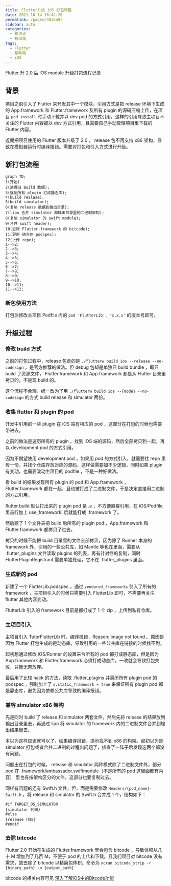 ```yaml
---
title: Flutter升级 iOS 打包流程
date: 2021-10-14 16:42:20
permalink: /pages/3836a9/
sidebar: auto
categories:
  - 知识点
  - 移动端
tags:
  - Flutter
  - 移动端
  - iOS
---
```


Flutter 升 2.0 后 iOS module 升级打包流程记录

<!-- more -->

## 背景

项目之前引入了 Flutter 来开发其中一个模块，引用方式是把 release 环境下生成的 App.framework 和 Flutter.framework 及所有 plugin 的源码压缩上传，在项目 `pod install` 时手动下载并以 dev pod 的方式引用。这样的引用导致主项目不关注的 Flutter 内容被以 dev 方式引用，且需要自己手动管理项目里下载的 Flutter 内容。

近期把项目使用的 Flutter 版本升级了 2.0 ， release 包不再支持 x86 架构，导致在模拟器运行时编译报错。需要对打包和引入方式进行升级。

## 新打包流程

```mermaid
graph TD;
1(开始)
2(清理旧 Build 数据);
3(强制所有 plugin 打成静态库);
4(build realase);
5(build simulator);
6(复制 release 数据到输出目录);
7(lipo 合并 simulator 和输出目录里的二进制架构);
8(复制 simulator 的 swift module);
9(合并 swift header);
10(去除 Flutter.framework 的 bitcode);
11(更新 统合的 podspec);
12(上传 repo);
1-->2;
2-->3;
3-->4;
4-->5;
5-->6;
6-->7;
7-->8;
8-->9;
9-->10;
10-->11;
11-->12;
```

### 新包使用方法

打包后修改主项目 Podfile 内的 `pod 'FlutterLib', 'x.x.x'` 的版本号即可。

## 升级过程



### 修改 build 方式

之前的打包过程中，release 包走的是 `./flutterw build ios --release --no-codesign` ，是官方推荐的做法。但 debug 包却是单独只 build bundle ，即只 build 了资源文件， Flutter.framework 和 App.framework 都是从 Flutter 目录里拷贝的，不是现 build 的。

这个流程不合理，统一改为了用 `./flutterw build ios --{mode} --no-codesign` 的方式 build release 和 simulator 两份。

### 收集 flutter 和 plugin 的 pod

开发中引用的一些 plugin 在 iOS 端有相应的 pod ，这部分在打包的时候也需要带进去。

之前的做法是遍历所有的 plugin ，找到 iOS 端的源码，然后全部拷贝到一起，再以 development pod 的方式引用。

因为不期望使用 development pod ，如果用 pod 的方式引入，就需要往 repo 里传一份，并找个仓库存放对应的源码，这样做需要加不少逻辑，同时如果 plugin 有变动，也需要改动主项目的 podfile ，不是一种好做法。

看 build 的结果发现所有 plugin 的 pod 和 App.framework ， Flutter.framework 都在一起，且也被打成了二进制文件，于是决定直接用二进制的方式引用。

flutter build 默认打出来的 plugin pod 是 .a ，不方便直接引用，在 iOS/Podfile 里首行加上 use_framework! 后就能打成 .framework 了。

然后建了 1 个文件夹把 build 后所有的 plugin pod ，App.framework 和 Flutter.framework 都拷贝了过去。

拷贝的时候不能把 build 目录里的文件全部拷贝，因为除了 Runner 本身的 framework 外，引用的一些公共库，如 Mantle 等也在里面，需要从 .flutter_plugins 文件读取 plugins 的列表，再有针对性的复制，同时 FlutterPluginRegistrant 需要单独处理，它不在 .flutter_plugins 里面。

### 生成新的 pod

新建了一个 FlutterLib.podspec ，通过  `vendored_frameworks` 引入了所有的 framework ，主项目引入的时候只需要引入 FlutterLib 即可，不需要再关注 flutter 其他内容变动。

FlutterLib 引入的 framework 目前是都打成了 1 个 zip ，上传到私有仓库。

### 主项目引入

主项目引入 TutorFlutterLib 时，编译报错，Reason: image not found 。原因是因为 Flutter 打包生成的是动态库，导致引用的一些公共库在链接的时候找不到。

起初想通过修改 iOS/Runner 的设置来令所有的 pod 都打成静态库，但是因为 App.framework 和 Flutter.framework 必须打成动态库，一改就会导致打包失败，只能无奈放弃。

最后用了比较 hack 的方法，读取 .flutter_plugins 并遍历所有 plugin pod 的 podspec ，强制加上了 `s.static_framework = true` 来保证所有 plugin pod 都是静态库，避免因为依赖公共库导致的编译报错。

### 兼容 simulator x86 架构

先是同时 build 了 release 和 simulator 两套文件，然后先将 release 的结果放到输出目录里去，再通过 lipo 将 simulator 的 framework 内的二进制文件合并到输出结果里去。

本以为这样应该就可以了，结果编译报错，提示找不到 x86 的构架。起初以为是 simulator 打包或者合并二进制的过程出问题了，排查了一阵子后发现这两个都没有问题。

问题出在打包的时候， release 和 simulator 两种模式除了二进制文件外，部分 pod 在 .framework/ambassador.swiftmodule（不是所有的 pod 这里面都有内容） 里也有按架构区分的文件，这部分也要复制过去。

同样有问题的还有 Swift.h 文件，但，而是需要修改 `Headers/{pod_name}-Swift.h` ，将 release 和 simulator 的 Swift.h 合并成 1 个，结构如下：

``` objc
#if TARGET_OS_SIMULATOR
{simulator 代码}
#else
{release 代码}
#endif
```

### 去除 bitcode

 Flutter 2.0 开始在生成的 Flutter.framework 里会包含 bitcode ，导致体积从几十 M 增加到了几百 M，不便于 pod 的上传和下载。且我们项目对 bitcode 没有需求，故去除了 bitcode 以精简包体积。命令为 `xcrun bitcode_strip -r {binary_path} -o {output_path}`

bitcode 的相关内容可见 [深入了解iOS中的Bitcode功能](https://juejin.cn/post/6968272595686785031)